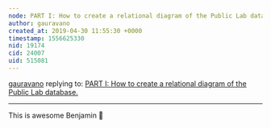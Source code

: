 ```yaml
---
node: PART I: How to create a relational diagram of the Public Lab database.
author: gauravano
created_at: 2019-04-30 11:55:30 +0000
timestamp: 1556625330
nid: 19174
cid: 24007
uid: 515081
---
```




[gauravano](../profile/gauravano) replying to: [PART I: How to create a relational diagram of the Public Lab database.](../notes/bsugar/04-29-2019/part-i-how-to-create-a-relational-diagram-of-the-public-lab-database)

----
 This is awesome Benjamin 🎉 